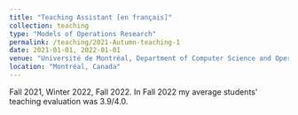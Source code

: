 ```yaml
---
title: "Teaching Assistant [en français]"
collection: teaching
type: "Models of Operations Research"
permalink: /teaching/2021-Autumn-teaching-1
date: 2021-01-01, 2022-01-01
venue: "Université de Montréal, Department of Computer Science and Operations Research"
location: "Montréal, Canada"
---
```


Fall 2021, Winter 2022, Fall 2022. 
In Fall 2022 my average students' teaching evaluation was 3.9/4.0.
